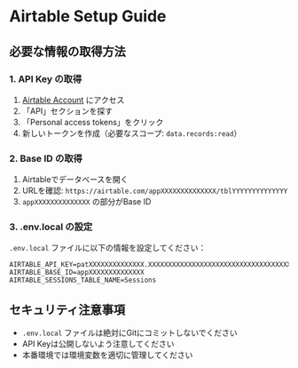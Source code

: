 # Airtable Setup Guide

## 必要な情報の取得方法

### 1. API Key の取得
1. [Airtable Account](https://airtable.com/account) にアクセス
2. 「API」セクションを探す
3. 「Personal access tokens」をクリック
4. 新しいトークンを作成（必要なスコープ: `data.records:read`）

### 2. Base ID の取得
1. Airtableでデータベースを開く
2. URLを確認: `https://airtable.com/appXXXXXXXXXXXXXX/tblYYYYYYYYYYYYYY`
3. `appXXXXXXXXXXXXXX` の部分がBase ID

### 3. .env.local の設定
`.env.local` ファイルに以下の情報を設定してください：

```env
AIRTABLE_API_KEY=patXXXXXXXXXXXXXX.XXXXXXXXXXXXXXXXXXXXXXXXXXXXXXXXXXXXXXXXXXXXXXXXXXXXXXXXXXXXXXXXX
AIRTABLE_BASE_ID=appXXXXXXXXXXXXXX
AIRTABLE_SESSIONS_TABLE_NAME=Sessions
```

## セキュリティ注意事項
- `.env.local` ファイルは絶対にGitにコミットしないでください
- API Keyは公開しないよう注意してください
- 本番環境では環境変数を適切に管理してください